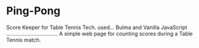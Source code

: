# Ping-Pong
Score Keeper for Table Tennis
Tech. used...
Bulma and Vanilla JavaScript
..................................
A simple web page for counting scores
during a Table Tennis match.
